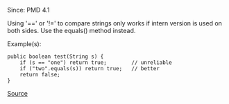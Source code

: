 Since: PMD 4.1

Using '==' or '!=' to compare strings only works if intern version is used on both sides.
Use the equals() method instead.

Example(s):
```
public boolean test(String s) {
    if (s == "one") return true; 		// unreliable
    if ("two".equals(s)) return true; 	// better
    return false;
}
```

[Source](https://pmd.github.io/pmd-5.5.4/pmd-java/rules/java/strings.html#UseEqualsToCompareStrings)
